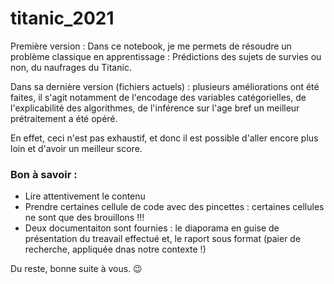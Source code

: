 # titanic_2021

Première version : Dans ce notebook, je me permets de résoudre un problème classique en apprentissage : Prédictions des sujets de survies ou non, du naufrages du Titanic.

Dans sa dernière version (fichiers actuels) : plusieurs améliorations ont été faites, il s'agit notamment de l'encodage des variables catégorielles, de l'explicabilité des algorithmes, de l'inférence sur l'age bref un meilleur prétraitement a été opéré.

En effet, ceci n'est pas exhaustif, et donc il est possible d'aller encore plus loin et d'avoir un meilleur score.

### Bon à savoir :

- Lire attentivement le contenu
- Prendre certaines cellule de code avec des pincettes : certaines cellules ne sont que des brouillons !!!
- Deux documentaiton sont fournies : le diaporama en guise de présentation du treavail effectué et, le raport sous format (paier de recherche, appliquée dnas notre contexte !)


Du reste, bonne suite à vous. 😉
